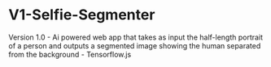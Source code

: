 # V1-Selfie-Segmenter
Version 1.0 - Ai powered web app that takes as input the half-length portrait of a person and outputs a segmented image showing the human separated from the background - Tensorflow.js
